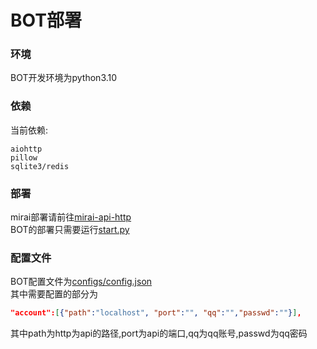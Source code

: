 # BOT部署
### 环境
 BOT开发环境为python3.10

### 依赖
 当前依赖:
 ```
 aiohttp
 pillow
 sqlite3/redis
 ```

### 部署
 mirai部署请前往[mirai-api-http](https://github.com/project-mirai/mirai-api-http)  
 BOT的部署只需要运行[start.py](start.py)

### 配置文件
 BOT配置文件为[configs/config.json](configs/config.json)  
 其中需要配置的部分为  
 ```json
 "account":[{"path":"localhost", "port":"", "qq":"","passwd":""}],
 ```
 其中path为http为api的路径,port为api的端口,qq为qq账号,passwd为qq密码
